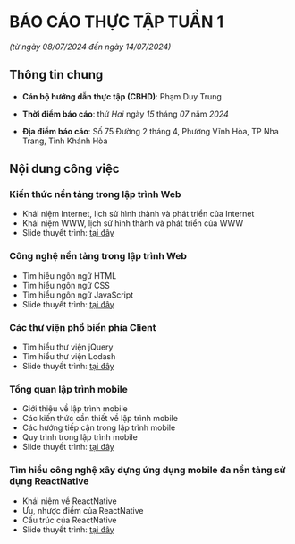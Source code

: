 # BÁO CÁO THỰC TẬP TUẦN 1

_(từ ngày 08/07/2024 đến ngày 14/07/2024)_

## Thông tin chung

- **Cán bộ hướng dẫn thực tập (CBHD)**: Phạm Duy Trung

- **Thời điểm báo cáo**: thứ _Hai_ ngày _15_ tháng _07_ năm _2024_

- **Địa điểm báo cáo**: Số 75 Đường 2 tháng 4, Phường Vĩnh Hòa, TP Nha Trang, Tỉnh Khánh Hòa

## Nội dung công việc

<section>
    <h3>Kiến thức nền tảng trong lập trình Web</h3>
    <ul>
        <li>Khái niệm Internet, lịch sử hình thành và phát triển của Internet</li>
        <li>Khái niệm WWW, lịch sử hình thành và phát triển của WWW</li>
        <li>Slide thuyết trình: <a href="">tại đây</a></li>
    </ul>
    <h3>Công nghệ nền tảng trong lập trình Web</h3>
    <ul>
        <li>Tìm hiểu ngôn ngữ HTML</li>
        <li>Tìm hiểu ngôn ngữ CSS</li>
        <li>Tìm hiểu ngôn ngữ JavaScript</li>
        <li>Slide thuyết trình: <a href="">tại đây</a></li>
    </ul>
    <h3>Các thư viện phổ biến phía Client</h3>
    <ul>
        <li>Tìm hiểu thư viện jQuery</li>
        <li>Tìm hiểu thư viện Lodash</li>
        <li>Slide thuyết trình: <a href="">tại đây</a></li>
    </ul>
    <h3>Tổng quan lập trình mobile</h3>
    <ul>
        <li>Giới thiệu về lập trình mobile</li>
        <li>Các kiến thức cần thiết về lập trình mobile</li>
        <li>Các hướng tiếp cận trong lập trình mobile</li>
        <li>Quy trình trong lập trình mobile</li>
        <li>Slide thuyết trình: <a href="">tại đây</a></li>
    </ul>
    <h3>Tìm hiểu công nghệ xây dựng ứng dụng mobile đa nền tảng sử dụng ReactNative</h3>
    <ul>
        <li>Khái niệm về ReactNative</li>
        <li>Ưu, nhược điểm của ReactNative</li>
        <li>Cấu trúc của ReactNative</li>
        <li>Slide thuyết trình: <a href="">tại đây</a></li>
    </ul>
</section>